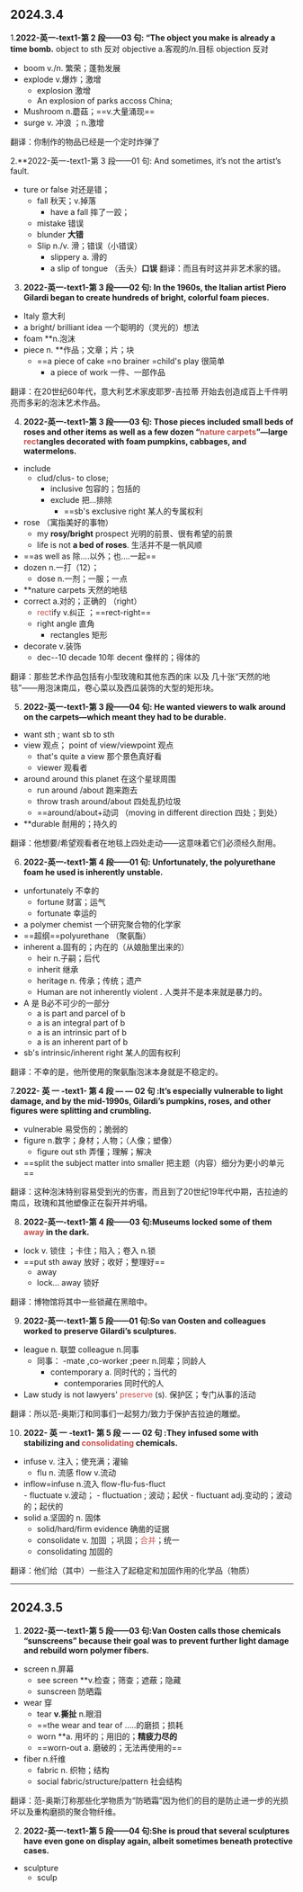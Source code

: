 ## 2024.3.4
1.**2022-英一-text1-第 2 段——03 句: “The object you make is already a time bomb.**
	object to sth   反对
	objective   a.客观的/n.目标
		objection   反对

- boom  v./n. 繁荣；蓬勃发展
- explode   v.爆炸；激增    
	- explosion 激增
	- An explosion of parks accoss China;
- Mushroom   n.蘑菇；==v.大量涌现==
- surge  v. 冲浪  ；n.激增

翻译：你制作的物品已经是一个定时炸弹了


2.**2022-英一-text1-第 3 段——01 句: And sometimes, it’s not the artist’s fault.
- ture or false    对还是错；
	- fall   秋天；v.掉落
		- have a fall   摔了一跤；
	- mistake  错误
	- blunder    **大错**
	- Slip   n./v.  滑；错误（小错误）
		- slippery a. 滑的
		- a slip of tongue （舌头）**口误**
翻译：而且有时这并非艺术家的错。   


3. **2022-英一-text1-第 3 段——02 句: In the 1960s, the Italian artist Piero Gilardi began to create hundreds of bright, colorful foam pieces.**   
- Italy  意大利
- a bright/ brilliant idea  一个聪明的（灵光的）想法
- foam     **n.泡沫     
- piece   n. **作品；文章；片；块
	- ==a piece of cake =no brainer =child's play  很简单
		- a piece of work    一件、一部作品 

翻译：在20世纪60年代，意大利艺术家皮耶罗-吉拉蒂 开始去创造成百上千件明亮而多彩的泡沫艺术作品。


4. **2022-英一-text1-第 3 段——03 句: Those pieces included small beds of roses and other items as well as a few dozen “<font color="#c0504d">nature carpets</font>”—large <font color="#c0504d">rect</font>angles decorated with foam pumpkins, cabbages, and watermelons.**  
- include   
	- clud/clus-   to close;     
		- inclusive  包容的；包括的
		- exclude  把...排除   
			- ==sb's exclusive right    某人的专属权利
- rose （寓指美好的事物）
	- my **rosy/bright** prospect  光明的前景、很有希望的前景
	- life is not **a bed of roses**.  生活并不是一帆风顺
- ==as well as   除....以外；也....一起==
- dozen  n.一打（12）；
	- dose  n.一剂；一服；一点
- **nature carpets   天然的地毯
- correct   a.对的；正确的 （right）
	- <font color="#c0504d">rect</font>ify    v.纠正   ；==rect-right==   
	- right angle   直角
		- rectangles   矩形 
- decorate   v.装饰  
	- dec--10  decade 10年    decent  像样的；得体的

翻译：那些艺术作品包括有小型玫瑰和其他东西的床 以及 几十张“天然的地毯”——用泡沫南瓜，卷心菜以及西瓜装饰的大型的矩形块。


5. **2022-英一-text1-第 3 段——04 句: He wanted viewers to walk around on the carpets—which meant they had to be durable.**
-  want sth ;  want sb to sth 
- view   观点；  point of view/viewpoint   观点
	- that's quite a view   那个景色真好看
	- viewer  观看者
- around     around this planet  在这个星球周围
	- run around /about   跑来跑去
	- throw trash around/about     四处乱扔垃圾
	- ==around/about+动词   （moving in different direction   四处；到处）
- **durable  耐用的；持久的

翻译：他想要/希望观看者在地毯上四处走动——这意味着它们必须经久耐用。   


6. **2022-英一-text1-第 4 段——01 句: Unfortunately, the polyurethane foam he used is inherently unstable.**  
- unfortunately   不幸的  
	- fortune  财富；运气
	- fortunate 幸运的
-  a polymer chemist    一个研究聚合物的化学家
- ==超纲==polyurethane （聚氨酯）
- inherent  a.固有的；内在的（从娘胎里出来的）
	- heir  n.子嗣；后代
	- inherit  继承
	- heritage n. 传承；传统；遗产
	- Human are not inherently violent . 人类并不是本来就是暴力的。
- A 是 B必不可少的一部分
	- a is part and parcel of b
	- a is an integral part of b
	- a is an intrinsic part of b
	- a is an inherent part of b
- sb's intrinsic/inherent right  某人的固有权利

翻译：不幸的是，他所使用的聚氨酯泡沫本身就是不稳定的。   


7.**2022- 英 一 -text1- 第 4 段 — — 02 句 :It’s especially vulnerable to light damage, and by the mid-1990s, Gilardi’s pumpkins, roses, and other figures were splitting and crumbling.**
- vulnerable 易受伤的；脆弱的
- figure  n.数字；身材；人物；（人像；塑像）
	- figure out sth 弄懂；理解；解决
- ==split the subject matter into smaller    把主题（内容）细分为更小的单元==

翻译：这种泡沫特别容易受到光的伤害，而且到了20世纪19年代中期，吉拉迪的南瓜，玫瑰和其他塑像正在裂开并坍塌。  


8. **2022-英一-text1-第 4 段——03 句:Museums locked some of them <font color="#c0504d">away</font> in the dark.** 
- lock    v. 锁住  ；卡住；陷入；卷入     n.锁
- ==put sth away   放好；收好；整理好==
	- away  
	- lock... away  锁好  

翻译：博物馆将其中一些锁藏在黑暗中。   


9. **2022-英一-text1-第 5 段——01 句:So van Oosten and colleagues worked to preserve Gilardi’s sculptures.**  
- league   n. 联盟     colleague  n.同事
	- 同事： -mate ,co-worker ;peer  n.同辈；同龄人
		- contemporary   a. 同时代的；当代的
			- contemporaries   同时代的人
- Law study is not lawyers' <font color="#c0504d">preserve</font> (s).   保护区；专门从事的活动  

翻译：所以范-奥斯汀和同事们一起努力/致力于保护吉拉迪的雕塑。   


10. **2022- 英 一 -text1- 第 5 段 — — 02 句 :They infused some with stabilizing and <font color="#c0504d">consolidating</font> chemicals.**
- infuse v. 注入；使充满；灌输
	- flu    n. 流感   flow   v.流动
- inflow=infuse   n.流入     flow-flu-fus-fluct  
		- fluctuate   v.波动；
		- fluctuation  ;   波动；起伏
		- fluctuant   adj.变动的；波动的；起伏的
- solid   a.坚固的  n. 固体
	- solid/hard/firm  evidence  确凿的证据   
	- consolidate   v. 加固 ；巩固；<font color="#c0504d">合并</font>；统一
	- consolidating  加固的  

翻译：他们给（其中）一些注入了起稳定和加固作用的化学品（物质）

----------
## 2024.3.5  
1. **2022-英一-text1-第 5 段——03 句:Van Oosten calls those chemicals “sunscreens” because their goal was to prevent further light damage and rebuild worn polymer fibers.**   
- screen   n.屏幕 
	- see  screen   **v.检查；筛查；遮蔽；隐藏  
	- sunscreen   防晒霜  
- wear  穿
	- tear   **v.撕扯**  n.眼泪
	- ==the wear and tear of   .....的磨损；损耗  
	- worn    **a. 用坏的；用旧的；**精疲力尽的**  
	- ==worn-out  a. 磨破的；无法再使用的==
- fiber    n.纤维
	- fabric   n. 织物；结构
	- social fabric/structure/pattern  社会结构  

翻译：范-奥斯汀称那些化学物质为“防晒霜”因为他们的目的是防止进一步的光损坏以及重构磨损的聚合物纤维。  

2. **2022-英一-text1-第 5 段——04 句:She is proud that several sculptures have even gone on display again, albeit sometimes beneath protective cases.**  
- sculpture   
	- sculp